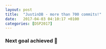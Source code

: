 ```yaml
---
layout: post
title:  "JustinDB - more than 700 commits!"
date:   2017-04-03 04:10:17 +0100
categories: [DSP2017]
---
```


### Next goal achieved 🎉